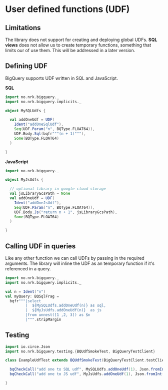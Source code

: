 # User defined functions (UDF)

## Limitations

The library does not support for creating and deploying global UDFs. **SQL views** does not allow us to create temporary
functions, something that limits our of use them. This *will* be addressed in a later version. 

## Defining UDF

BigQuery supports UDF written in SQL and JavaScript. 

**SQL**
```scala mdoc
import no.nrk.bigquery._
import no.nrk.bigquery.implicits._

object MySQLUdfs {

  val addOneUdf = UDF(
    Ident("addOneSqlUdf"),
    Seq(UDF.Param("n", BQType.FLOAT64)),
    UDF.Body.Sql(bqfr"""(n + 1)"""),
    Some(BQType.FLOAT64)
  )

}
```

**JavaScript**
```scala mdoc
import no.nrk.bigquery._

object MyJsUdfs {

  // optional library in google cloud storage
  val jsLibraryGcsPath = None
  val addOneUdf = UDF(
    Ident("addOneJsUdf"),
    Seq(UDF.Param("n", BQType.FLOAT64)),
    UDF.Body.Js("return n + 1", jsLibraryGcsPath),
    Some(BQType.FLOAT64)
  )

}
```

## Calling UDF in queries

Like any other function we can call UDFs by passing in the required arguments. The library will inline the UDF as an 
temporary function if it's referenced in a query.

```scala mdoc
import no.nrk.bigquery._
import no.nrk.bigquery.implicits._

val n = Ident("n")
val myQuery: BQSqlFrag =
  bqfr"""|select
         |  ${MySQLUdfs.addOneUdf(n)} as sql,
         |  ${MyJsUdfs.addOneUdf(n)}  as js
         |from unnest([1 ,2, 3]) as $n
         |""".stripMargin
```

## Testing

```scala mdoc
import io.circe.Json
import no.nrk.bigquery.testing.{BQUdfSmokeTest, BigQueryTestClient}

class ExampleUdfTest extends BQUdfSmokeTest(BigQueryTestClient.testClient) {

  bqCheckCall("add one to SQL udf", MySQLUdfs.addOneUdf(1), Json.fromInt(2))
  bqCheckCall("add one to JS udf", MyJsUdfs.addOneUdf(1), Json.fromInt(2))

}
```